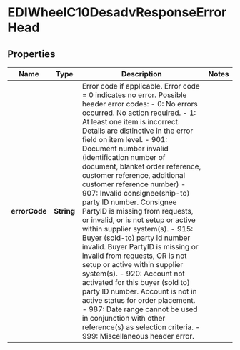

# EDIWheelC10DesadvResponseErrorHead


## Properties

| Name | Type | Description | Notes |
|------------ | ------------- | ------------- | -------------|
|**errorCode** | **String** | Error code if applicable. Error code &#x3D; 0 indicates no error.  Possible header error codes: - 0: No errors occurred. No action required. - 1: At least one item is incorrect. Details are distinctive in the error field on item level. - 901: Document number invalid (identification number of document, blanket order reference, customer reference, additional customer reference number) - 907: Invalid consignee(ship-to) party ID number. Consignee PartyID is missing from requests, or invalid, or is not setup or active within supplier system(s). - 915: Buyer (sold-to) party id number invalid. Buyer PartyID is missing or invalid from requests, OR is not setup or active within supplier system(s). - 920: Account not activated for this buyer (sold to) party ID number. Account is not in active status for order placement. - 987: Date range cannot be used in conjunction with other reference(s) as selection criteria. - 999: Miscellaneous header error.  |  |



